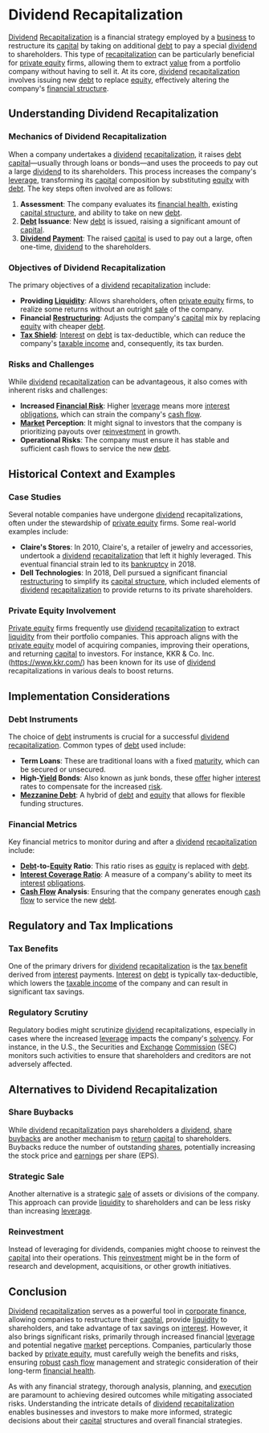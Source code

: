 # Dividend Recapitalization

[Dividend](../d/dividend.md) [Recapitalization](../r/recapitalization.md) is a financial strategy employed by a [business](../b/business.md) to restructure its [capital](../c/capital.md) by taking on additional [debt](../d/debt.md) to pay a special [dividend](../d/dividend.md) to shareholders. This type of [recapitalization](../r/recapitalization.md) can be particularly beneficial for [private equity](../p/private_equity.md) firms, allowing them to extract [value](../v/value.md) from a portfolio company without having to sell it. At its core, [dividend](../d/dividend.md) [recapitalization](../r/recapitalization.md) involves issuing new [debt](../d/debt.md) to replace [equity](../e/equity.md), effectively altering the company's [financial structure](../f/financial_structure.md).

## Understanding Dividend Recapitalization

### Mechanics of Dividend Recapitalization

When a company undertakes a [dividend](../d/dividend.md) [recapitalization](../r/recapitalization.md), it raises [debt](../d/debt.md) [capital](../c/capital.md)—usually through loans or bonds—and uses the proceeds to pay out a large [dividend](../d/dividend.md) to its shareholders. This process increases the company's [leverage](../l/leverage.md), transforming its [capital](../c/capital.md) composition by substituting [equity](../e/equity.md) with [debt](../d/debt.md). The key steps often involved are as follows:

1. **Assessment**: The company evaluates its [financial health](../f/financial_health.md), existing [capital structure](../c/capital_structure.md), and ability to take on new [debt](../d/debt.md).
2. **[Debt](../d/debt.md) Issuance**: New [debt](../d/debt.md) is issued, raising a significant amount of [capital](../c/capital.md).
3. **[Dividend](../d/dividend.md) [Payment](../p/payment.md)**: The raised [capital](../c/capital.md) is used to pay out a large, often one-time, [dividend](../d/dividend.md) to the shareholders.

### Objectives of Dividend Recapitalization

The primary objectives of a [dividend](../d/dividend.md) [recapitalization](../r/recapitalization.md) include:

- **Providing [Liquidity](../l/liquidity.md)**: Allows shareholders, often [private equity](../p/private_equity.md) firms, to realize some returns without an outright [sale](../s/sale.md) of the company.
- **Financial [Restructuring](../r/restructuring.md)**: Adjusts the company's [capital](../c/capital.md) mix by replacing [equity](../e/equity.md) with cheaper [debt](../d/debt.md).
- **[Tax Shield](../t/tax_shield.md)**: [Interest](../i/interest.md) on [debt](../d/debt.md) is tax-deductible, which can reduce the company's [taxable income](../t/taxable_income.md) and, consequently, its tax burden.

### Risks and Challenges

While [dividend](../d/dividend.md) [recapitalization](../r/recapitalization.md) can be advantageous, it also comes with inherent risks and challenges:

- **Increased [Financial Risk](../f/financial_risk.md)**: Higher [leverage](../l/leverage.md) means more [interest](../i/interest.md) [obligations](../o/obligation.md), which can strain the company's [cash flow](../c/cash_flow.md).
- **[Market](../m/market.md) Perception**: It might signal to investors that the company is prioritizing payouts over [reinvestment](../r/reinvestment.md) in growth.
- **Operational Risks**: The company must ensure it has stable and sufficient cash flows to service the new [debt](../d/debt.md).

## Historical Context and Examples

### Case Studies

Several notable companies have undergone [dividend](../d/dividend.md) recapitalizations, often under the stewardship of [private equity](../p/private_equity.md) firms. Some real-world examples include:

- **Claire's Stores**: In 2010, Claire's, a retailer of jewelry and accessories, undertook a [dividend](../d/dividend.md) [recapitalization](../r/recapitalization.md) that left it highly leveraged. This eventual financial strain led to its [bankruptcy](../b/bankruptcy.md) in 2018.
- **Dell Technologies**: In 2018, Dell pursued a significant financial [restructuring](../r/restructuring.md) to simplify its [capital structure](../c/capital_structure.md), which included elements of [dividend](../d/dividend.md) [recapitalization](../r/recapitalization.md) to provide returns to its private shareholders.

### Private Equity Involvement

[Private equity](../p/private_equity.md) firms frequently use [dividend](../d/dividend.md) [recapitalization](../r/recapitalization.md) to extract [liquidity](../l/liquidity.md) from their portfolio companies. This approach aligns with the [private equity](../p/private_equity.md) model of acquiring companies, improving their operations, and returning [capital](../c/capital.md) to investors. For instance, KKR & Co. Inc. (https://www.kkr.com/) has been known for its use of [dividend](../d/dividend.md) recapitalizations in various deals to boost returns.

## Implementation Considerations

### Debt Instruments

The choice of [debt](../d/debt.md) instruments is crucial for a successful [dividend](../d/dividend.md) [recapitalization](../r/recapitalization.md). Common types of [debt](../d/debt.md) used include:

- **Term Loans**: These are traditional loans with a fixed [maturity](../m/maturity.md), which can be secured or unsecured.
- **High-[Yield](../y/yield.md) Bonds**: Also known as junk bonds, these [offer](../o/offer.md) higher [interest](../i/interest.md) rates to compensate for the increased [risk](../r/risk.md).
- **[Mezzanine Debt](../m/mezzanine_debt.md)**: A hybrid of [debt](../d/debt.md) and [equity](../e/equity.md) that allows for flexible funding structures.

### Financial Metrics

Key financial metrics to monitor during and after a [dividend](../d/dividend.md) [recapitalization](../r/recapitalization.md) include:

- **[Debt](../d/debt.md)-to-[Equity](../e/equity.md) Ratio**: This ratio rises as [equity](../e/equity.md) is replaced with [debt](../d/debt.md).
- **[Interest Coverage Ratio](../i/interest_coverage_ratio.md)**: A measure of a company's ability to meet its [interest](../i/interest.md) [obligations](../o/obligation.md).
- **[Cash Flow](../c/cash_flow.md) Analysis**: Ensuring that the company generates enough [cash flow](../c/cash_flow.md) to service the new [debt](../d/debt.md).

## Regulatory and Tax Implications

### Tax Benefits

One of the primary drivers for [dividend](../d/dividend.md) [recapitalization](../r/recapitalization.md) is the [tax benefit](../t/tax_benefit.md) derived from [interest](../i/interest.md) payments. [Interest](../i/interest.md) on [debt](../d/debt.md) is typically tax-deductible, which lowers the [taxable income](../t/taxable_income.md) of the company and can result in significant tax savings.

### Regulatory Scrutiny

Regulatory bodies might scrutinize [dividend](../d/dividend.md) recapitalizations, especially in cases where the increased [leverage](../l/leverage.md) impacts the company's [solvency](../s/solvency.md). For instance, in the U.S., the Securities and [Exchange](../e/exchange.md) [Commission](../c/commission.md) (SEC) monitors such activities to ensure that shareholders and creditors are not adversely affected.

## Alternatives to Dividend Recapitalization

### Share Buybacks

While [dividend](../d/dividend.md) [recapitalization](../r/recapitalization.md) pays shareholders a [dividend](../d/dividend.md), [share buybacks](../s/share_buybacks.md) are another mechanism to [return](../r/return.md) [capital](../c/capital.md) to shareholders. Buybacks reduce the number of outstanding [shares](../s/shares.md), potentially increasing the stock price and [earnings](../e/earnings.md) per share (EPS).

### Strategic Sale

Another alternative is a strategic [sale](../s/sale.md) of assets or divisions of the company. This approach can provide [liquidity](../l/liquidity.md) to shareholders and can be less risky than increasing [leverage](../l/leverage.md).

### Reinvestment

Instead of leveraging for dividends, companies might choose to reinvest the [capital](../c/capital.md) into their operations. This [reinvestment](../r/reinvestment.md) might be in the form of research and development, acquisitions, or other growth initiatives.

## Conclusion

[Dividend](../d/dividend.md) [recapitalization](../r/recapitalization.md) serves as a powerful tool in [corporate finance](../c/corporate_finance.md), allowing companies to restructure their [capital](../c/capital.md), provide [liquidity](../l/liquidity.md) to shareholders, and take advantage of tax savings on [interest](../i/interest.md). However, it also brings significant risks, primarily through increased financial [leverage](../l/leverage.md) and potential negative [market](../m/market.md) perceptions. Companies, particularly those backed by [private equity](../p/private_equity.md), must carefully weigh the benefits and risks, ensuring [robust](../r/robust.md) [cash flow](../c/cash_flow.md) management and strategic consideration of their long-term [financial health](../f/financial_health.md).

As with any financial strategy, thorough analysis, planning, and [execution](../e/execution.md) are paramount to achieving desired outcomes while mitigating associated risks. Understanding the intricate details of [dividend](../d/dividend.md) [recapitalization](../r/recapitalization.md) enables businesses and investors to make more informed, strategic decisions about their [capital](../c/capital.md) structures and overall financial strategies.